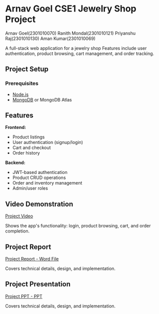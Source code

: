 # Arnav Goel CSE1 Jewelry Shop Project

Arnav Goel(2301010070)
Ranith Mondal(2301010121)
Priyanshu Raj(2301010130)
Aman Kumar(2301010069)

A full-stack web application for a jewelry shop Features include user authentication, product browsing, cart management, and order tracking.

## Project Setup

### Prerequisites
- [Node.js](https://nodejs.org/)
- [MongoDB](https://www.mongodb.com/try/download/community) or MongoDB Atlas


## Features
**Frontend:**
- Product listings
- User authentication (signup/login)
- Cart and checkout
- Order history

**Backend:**
- JWT-based authentication
- Product CRUD operations
- Order and inventory management
- Admin/user roles

## Video Demonstration
[Project Video](https://drive.google.com/file/d/1l6mOqLRJfYdsPU3dQ41Nk6PwJMOEk_1f/view?usp=sharing)

Shows the app's functionality: login, product browsing, cart, and order completion.

## Project Report
[Project Report - Word File](https://docs.google.com/document/d/1kZPEr5LQ9OWb-cxZvSJhQ6WClzcInE27/edit?usp=sharing&ouid=108643416665566090446&rtpof=true&sd=true)

Covers technical details, design, and implementation.

## Project Presentation
[Project PPT - PPT](https://docs.google.com/presentation/d/1ipYcWo_lsQMJRc2CJSio2r3nEP7Fz5-2/edit?usp=sharing&ouid=108643416665566090446&rtpof=true&sd=true)

Covers technical details, design, and implementation.


